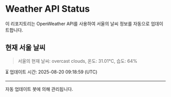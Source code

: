 
# Weather API Status

이 리포지토리는 OpenWeather API를 사용하여 서울의 날씨 정보를 자동으로 업데이트합니다.

## 현재 서울 날씨
> 서울의 현재 날씨: overcast clouds, 온도: 31.01°C, 습도: 64%

⏳ 업데이트 시간: 2025-08-20 09:18:59 (UTC)

---
자동 업데이트 봇에 의해 관리됩니다.

